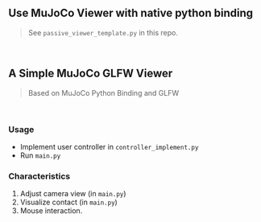 ## Use MuJoCo Viewer with native python binding
> See `passive_viewer_template.py` in this repo.

<br>

## A Simple MuJoCo GLFW Viewer

> Based on MuJoCo Python Binding and GLFW



<br>



### Usage

- Implement user controller in `controller_implement.py`
- Run `main.py`

### Characteristics
1. Adjust camera view (in `main.py`)
2. Visualize contact (in `main.py`)
3. Mouse interaction.
